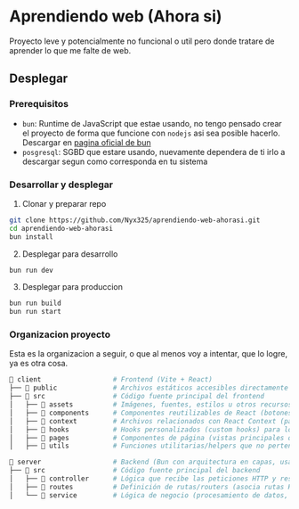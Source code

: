 # Aprendiendo web (Ahora si)

Proyecto leve y potencialmente no funcional o util
pero donde tratare de aprender lo que me falte de
web.

## Desplegar

### Prerequisitos

- `bun`: Runtime de JavaScript que estae usando, no
  tengo pensado crear el proyecto de forma que funcione
  con `nodejs` asi sea posible hacerlo. Descargar en
  [pagina oficial de bun](https://bun.sh/)
- `posgresql`: SGBD que estare usando, nuevamente dependera
  de ti irlo a descargar segun como corresponda en tu
  sistema

### Desarrollar y desplegar

1. Clonar y preparar repo

```bash
git clone https://github.com/Nyx325/aprendiendo-web-ahorasi.git
cd aprendiendo-web-ahorasi
bun install
```

2. Desplegar para desarrollo

```bash
bun run dev
```

3. Desplegar para produccion

```bash
bun run build
bun run start
```

### Organizacion proyecto

Esta es la organizacion a seguir, o que al menos voy
a intentar, que lo logre, ya es otra cosa.

```bash
 client                  # Frontend (Vite + React)
├──  public              # Archivos estáticos accesibles directamente (favicon, imágenes públicas, etc.)
├──  src                 # Código fuente principal del frontend
│   ├──  assets          # Imágenes, fuentes, estilos u otros recursos estáticos usados en el frontend
│   ├──  components      # Componentes reutilizables de React (botones, tarjetas, formularios, etc.)
│   ├──  context         # Archivos relacionados con React Context (para manejar estado global)
│   ├──  hooks           # Hooks personalizados (custom hooks) para lógica reutilizable
│   ├──  pages           # Componentes de página (vistas principales que representan rutas)
│   ├──  utils           # Funciones utilitarias/helpers que no pertenecen a un componente específico

 server                  # Backend (Bun con arquitectura en capas, usando Prisma para acceso a datos)
├──  src                 # Código fuente principal del backend
│   ├──  controller      # Lógica que recibe las peticiones HTTP y responde al cliente
│   ├──  routes          # Definición de rutas/routers (asocia rutas HTTP con controladores)
│   └──  service         # Lógica de negocio (procesamiento de datos, validaciones, reglas del sistema)
```
